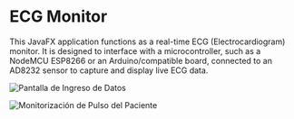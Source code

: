 # ECG Monitor
 This JavaFX application functions as a real-time ECG (Electrocardiogram) monitor. It is designed to interface with a microcontroller, such as a NodeMCU ESP8266 or an Arduino/compatible board, connected to an AD8232 sensor to capture and display live ECG data.

 
![Pantalla de Ingreso de Datos](https://i.imgur.com/2gTmyAb.png)


![Monitorización de Pulso del Paciente](https://i.imgur.com/DMyQCPu.gif)
